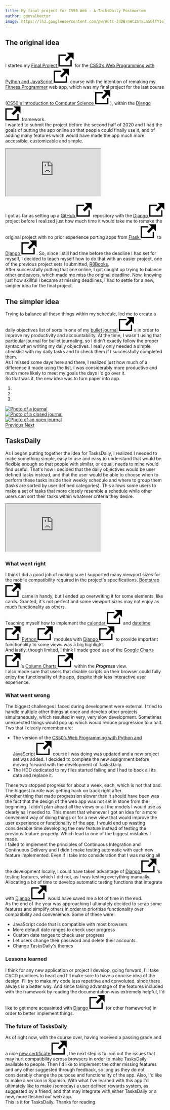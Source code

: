 ```yaml
---
title: My final project for CS50 Web - A TasksDaily Postmortem
author: gonvalhector
image: https://lh3.googleusercontent.com/pw/ACtC-3dOBrnWCZSTxLn5GlfY1ollOQCMusoZ6khWnBKoDK9rzHg5oYWnzT7GrW5t-CjkqC-JqcfLU5FHZcgH5y5uUhfkjW7rMgNfmtfo1MPsbfsbOch1w3c4n9GOvDZ8aNdCdxwuqNcHYOvPsjL50V6xrtC2=w1200-h630-no?authuser=0
---
```


## The original idea

I started my [Final Project <img src="/assets/images/icons/external.svg" alt="External Link" class="external-icon">] for the [CS50’s Web Programming with Python and JavaScript <img src="/assets/images/icons/external.svg" alt="External Link" class="external-icon">] course with the intention of remaking my [Fitness Programmer] web app, which was my final project for the last course ([CS50's Introduction to Computer Science <img src="/assets/images/icons/external.svg" alt="External Link" class="external-icon">]), within the [Django <img src="/assets/images/icons/external.svg" alt="External Link" class="external-icon">] framework.  
I wanted to submit the project before the second half of 2020 and I had the goals of putting the app online so that people could finally use it, and of adding many features which would have made the app much more accessible, customizable and simple.  

<div class="embed-responsive embed-responsive-16by9 my-3">
    <iframe class="embed-responsive-item" src="https://www.youtube.com/embed/hF-qanTC6pA?rel=0" allowfullscreen=""></iframe>
</div>

I got as far as setting up a [GitHub <img src="/assets/images/icons/external.svg" alt="External Link" class="external-icon">] repository with the [Django <img src="/assets/images/icons/external.svg" alt="External Link" class="external-icon">] project before I realized just how much time it would take me to remake the original project with no prior experience porting apps from [Flask <img src="/assets/images/icons/external.svg" alt="External Link" class="external-icon">] to [Django <img src="/assets/images/icons/external.svg" alt="External Link" class="external-icon">]. So, since I still had time before the deadline I had set for myself, I decided to teach myself how to do that with an easier project, one of the previous project sets I submitted, [R8Books].  
After successfully putting that one online, I got caught up trying to balance other endeavors, which made me miss the original deadline.
Now, knowing just how skillful I became at missing deadlines, I had to settle for a new, simpler idea for the final project.

## The simpler idea

Trying to balance all these things within my schedule, led me to create a daily objectives list of sorts in one of my [bullet journal <img src="/assets/images/icons/external.svg" alt="External Link" class="external-icon">]s in order to improve my productivity and accountability. At the time, I wasn't using that particular journal for bullet journaling, so I didn't exactly follow the proper syntax when writing my daily objectives. I really only needed a simple checklist with my daily tasks and to check them if I successfully completed them.  
As I missed some days here and there, I realized just how much of a difference it made using the list. I was considerably more productive and much more likely to meet my goals the days I'd go over it.  
So that was it, the new idea was to turn paper into app.

<div id="carousel1" class="carousel slide" data-ride="carousel">
    <ol class="carousel-indicators">
        <li data-target="#carousel1" data-slide-to="0" class="active"></li>
        <li data-target="#carousel1" data-slide-to="1"></li>
        <li data-target="#carousel1" data-slide-to="2"></li>
    </ol>
    <div class="carousel-inner">
        <div class="carousel-item active">
            <a href="https://lh3.googleusercontent.com/pw/ACtC-3fKzSft7pRZfMArXcxsmjIGLdiA_DLxXJE9LbkgTTgC88yl66ZWfQYsi5k_syCOIkBb4YsGEVixvTHefMKHlC_UQRI5R3QI7BgFi9poSHRPl1lAh3YqKFAu8v2J6643NdXh6J3a4drYBs24zbVASWr-=w1440-h1080-no?authuser=0"><picture>
               <source media="(min-width: 1920px)" srcset="https://lh3.googleusercontent.com/pw/ACtC-3f_8JSLwJHQeu70EkkZLB13M3sfRtIPc8GKYwtEDeegkRAFAjGDaLsJtgS24i2CvM2U29iD9TpNtsvpsN0R_64mYP3K-4XZViqNN7iDNzlB5w1O8ACP5JwFAsfYWndUllHdG1h4RytGx5Vvna772UE5=w850">
               <source media="(min-width: 1920px)" srcset="https://lh3.googleusercontent.com/pw/ACtC-3cYM4ncAjj0Cr32o5OEDA9QGSYvxG-jBvEItkL2IrRZu9GutPdfob8YHtw6rWx7pSmhkZwW7BOIw8MYI_oiGRGPnqL5-tmZEyKcGab1ixaRvnfRHF1s-QDN7sTjTmxWukEYGVK2a-hi1SdhOOFef3aC=w850">
               <source media="(min-width: 1024px)" srcset="https://lh3.googleusercontent.com/pw/ACtC-3f_8JSLwJHQeu70EkkZLB13M3sfRtIPc8GKYwtEDeegkRAFAjGDaLsJtgS24i2CvM2U29iD9TpNtsvpsN0R_64mYP3K-4XZViqNN7iDNzlB5w1O8ACP5JwFAsfYWndUllHdG1h4RytGx5Vvna772UE5=w711">
               <source media="(min-width: 1024px)" srcset="https://lh3.googleusercontent.com/pw/ACtC-3cYM4ncAjj0Cr32o5OEDA9QGSYvxG-jBvEItkL2IrRZu9GutPdfob8YHtw6rWx7pSmhkZwW7BOIw8MYI_oiGRGPnqL5-tmZEyKcGab1ixaRvnfRHF1s-QDN7sTjTmxWukEYGVK2a-hi1SdhOOFef3aC=w711">
               <source media="(min-width: 768px)" srcset="https://lh3.googleusercontent.com/pw/ACtC-3f_8JSLwJHQeu70EkkZLB13M3sfRtIPc8GKYwtEDeegkRAFAjGDaLsJtgS24i2CvM2U29iD9TpNtsvpsN0R_64mYP3K-4XZViqNN7iDNzlB5w1O8ACP5JwFAsfYWndUllHdG1h4RytGx5Vvna772UE5=w533">
               <source media="(min-width: 768px)" srcset="https://lh3.googleusercontent.com/pw/ACtC-3cYM4ncAjj0Cr32o5OEDA9QGSYvxG-jBvEItkL2IrRZu9GutPdfob8YHtw6rWx7pSmhkZwW7BOIw8MYI_oiGRGPnqL5-tmZEyKcGab1ixaRvnfRHF1s-QDN7sTjTmxWukEYGVK2a-hi1SdhOOFef3aC=w533">
               <source media="(min-width: 600px)" srcset="https://lh3.googleusercontent.com/pw/ACtC-3f_8JSLwJHQeu70EkkZLB13M3sfRtIPc8GKYwtEDeegkRAFAjGDaLsJtgS24i2CvM2U29iD9TpNtsvpsN0R_64mYP3K-4XZViqNN7iDNzlB5w1O8ACP5JwFAsfYWndUllHdG1h4RytGx5Vvna772UE5=w416">
               <source media="(min-width: 600px)" srcset="https://lh3.googleusercontent.com/pw/ACtC-3cYM4ncAjj0Cr32o5OEDA9QGSYvxG-jBvEItkL2IrRZu9GutPdfob8YHtw6rWx7pSmhkZwW7BOIw8MYI_oiGRGPnqL5-tmZEyKcGab1ixaRvnfRHF1s-QDN7sTjTmxWukEYGVK2a-hi1SdhOOFef3aC=w416">
               <source media="(min-width: 411px)" srcset="https://lh3.googleusercontent.com/pw/ACtC-3f_8JSLwJHQeu70EkkZLB13M3sfRtIPc8GKYwtEDeegkRAFAjGDaLsJtgS24i2CvM2U29iD9TpNtsvpsN0R_64mYP3K-4XZViqNN7iDNzlB5w1O8ACP5JwFAsfYWndUllHdG1h4RytGx5Vvna772UE5=w285">
               <source media="(min-width: 411px)" srcset="https://lh3.googleusercontent.com/pw/ACtC-3cYM4ncAjj0Cr32o5OEDA9QGSYvxG-jBvEItkL2IrRZu9GutPdfob8YHtw6rWx7pSmhkZwW7BOIw8MYI_oiGRGPnqL5-tmZEyKcGab1ixaRvnfRHF1s-QDN7sTjTmxWukEYGVK2a-hi1SdhOOFef3aC=w285">
               <source media="(min-width: 360px)" srcset="https://lh3.googleusercontent.com/pw/ACtC-3f_8JSLwJHQeu70EkkZLB13M3sfRtIPc8GKYwtEDeegkRAFAjGDaLsJtgS24i2CvM2U29iD9TpNtsvpsN0R_64mYP3K-4XZViqNN7iDNzlB5w1O8ACP5JwFAsfYWndUllHdG1h4RytGx5Vvna772UE5=w250">
               <source media="(min-width: 360px)" srcset="https://lh3.googleusercontent.com/pw/ACtC-3cYM4ncAjj0Cr32o5OEDA9QGSYvxG-jBvEItkL2IrRZu9GutPdfob8YHtw6rWx7pSmhkZwW7BOIw8MYI_oiGRGPnqL5-tmZEyKcGab1ixaRvnfRHF1s-QDN7sTjTmxWukEYGVK2a-hi1SdhOOFef3aC=w250">
               <source media="(min-width: 240px)" srcset="https://lh3.googleusercontent.com/pw/ACtC-3f_8JSLwJHQeu70EkkZLB13M3sfRtIPc8GKYwtEDeegkRAFAjGDaLsJtgS24i2CvM2U29iD9TpNtsvpsN0R_64mYP3K-4XZViqNN7iDNzlB5w1O8ACP5JwFAsfYWndUllHdG1h4RytGx5Vvna772UE5=w166">
               <img class="my-3 mx-auto d-block" src="https://lh3.googleusercontent.com/pw/ACtC-3cYM4ncAjj0Cr32o5OEDA9QGSYvxG-jBvEItkL2IrRZu9GutPdfob8YHtw6rWx7pSmhkZwW7BOIw8MYI_oiGRGPnqL5-tmZEyKcGab1ixaRvnfRHF1s-QDN7sTjTmxWukEYGVK2a-hi1SdhOOFef3aC" alt="Photo of a journal">
            </picture></a>
        </div>
        <div class="carousel-item">
            <a href="https://lh3.googleusercontent.com/pw/ACtC-3cG2nkeMG9lvBwVK6y-My3XykL1CobZuurZrj23-hKQ9GtVNU-nOYPeQ_-1lSK_wGyniF9e9hyOkLGWdhNMzN6g_-txUV59OPFbQVNelNzG07rIWzT14j_GpOeAPPB3mWctm4jjFWfbdYEwH4Q9jDOO=w1440-h1080-no?authuser=0"><picture>
               <source media="(min-width: 1920px)" srcset="https://lh3.googleusercontent.com/pw/ACtC-3c-va-hvImOUtrrd4h-okkUMqhk0YogLf8waR8BTQL9v8BbdZ41z7uREPzOs8RxcYOpV_RSf28v4yNyfBkLESmaLvbOjax31hALUM8E0ndOmbIbrOy6nesHvRinUae1pfx2MhI_AhoGvel0ag-NfLUe=w850">
               <source media="(min-width: 1920px)" srcset="https://lh3.googleusercontent.com/pw/ACtC-3emwDzRQ1t1wIMb6Gr1lh2pZSRNa6MGC6t2kBQ8NQzSLWz8-_gGlA5LNoqxr_RKT5HHRHWmgLnWjBe_GvMmuNiOMk5JtRQuAGWfdQZL4JwnCdmWoAxZbmW2qmfvHvii-FQWeGg5xzZrSBzhk3_KAcZf=w850">
               <source media="(min-width: 1024px)" srcset="https://lh3.googleusercontent.com/pw/ACtC-3c-va-hvImOUtrrd4h-okkUMqhk0YogLf8waR8BTQL9v8BbdZ41z7uREPzOs8RxcYOpV_RSf28v4yNyfBkLESmaLvbOjax31hALUM8E0ndOmbIbrOy6nesHvRinUae1pfx2MhI_AhoGvel0ag-NfLUe=w711">
               <source media="(min-width: 1024px)" srcset="https://lh3.googleusercontent.com/pw/ACtC-3emwDzRQ1t1wIMb6Gr1lh2pZSRNa6MGC6t2kBQ8NQzSLWz8-_gGlA5LNoqxr_RKT5HHRHWmgLnWjBe_GvMmuNiOMk5JtRQuAGWfdQZL4JwnCdmWoAxZbmW2qmfvHvii-FQWeGg5xzZrSBzhk3_KAcZf=w711">
               <source media="(min-width: 768px)" srcset="https://lh3.googleusercontent.com/pw/ACtC-3c-va-hvImOUtrrd4h-okkUMqhk0YogLf8waR8BTQL9v8BbdZ41z7uREPzOs8RxcYOpV_RSf28v4yNyfBkLESmaLvbOjax31hALUM8E0ndOmbIbrOy6nesHvRinUae1pfx2MhI_AhoGvel0ag-NfLUe=w533">
               <source media="(min-width: 768px)" srcset="https://lh3.googleusercontent.com/pw/ACtC-3emwDzRQ1t1wIMb6Gr1lh2pZSRNa6MGC6t2kBQ8NQzSLWz8-_gGlA5LNoqxr_RKT5HHRHWmgLnWjBe_GvMmuNiOMk5JtRQuAGWfdQZL4JwnCdmWoAxZbmW2qmfvHvii-FQWeGg5xzZrSBzhk3_KAcZf=w533">
               <source media="(min-width: 600px)" srcset="https://lh3.googleusercontent.com/pw/ACtC-3c-va-hvImOUtrrd4h-okkUMqhk0YogLf8waR8BTQL9v8BbdZ41z7uREPzOs8RxcYOpV_RSf28v4yNyfBkLESmaLvbOjax31hALUM8E0ndOmbIbrOy6nesHvRinUae1pfx2MhI_AhoGvel0ag-NfLUe=w416">
               <source media="(min-width: 600px)" srcset="https://lh3.googleusercontent.com/pw/ACtC-3emwDzRQ1t1wIMb6Gr1lh2pZSRNa6MGC6t2kBQ8NQzSLWz8-_gGlA5LNoqxr_RKT5HHRHWmgLnWjBe_GvMmuNiOMk5JtRQuAGWfdQZL4JwnCdmWoAxZbmW2qmfvHvii-FQWeGg5xzZrSBzhk3_KAcZf=w416">
               <source media="(min-width: 411px)" srcset="https://lh3.googleusercontent.com/pw/ACtC-3c-va-hvImOUtrrd4h-okkUMqhk0YogLf8waR8BTQL9v8BbdZ41z7uREPzOs8RxcYOpV_RSf28v4yNyfBkLESmaLvbOjax31hALUM8E0ndOmbIbrOy6nesHvRinUae1pfx2MhI_AhoGvel0ag-NfLUe=w285">
               <source media="(min-width: 411px)" srcset="https://lh3.googleusercontent.com/pw/ACtC-3emwDzRQ1t1wIMb6Gr1lh2pZSRNa6MGC6t2kBQ8NQzSLWz8-_gGlA5LNoqxr_RKT5HHRHWmgLnWjBe_GvMmuNiOMk5JtRQuAGWfdQZL4JwnCdmWoAxZbmW2qmfvHvii-FQWeGg5xzZrSBzhk3_KAcZf=w285">
               <source media="(min-width: 360px)" srcset="https://lh3.googleusercontent.com/pw/ACtC-3c-va-hvImOUtrrd4h-okkUMqhk0YogLf8waR8BTQL9v8BbdZ41z7uREPzOs8RxcYOpV_RSf28v4yNyfBkLESmaLvbOjax31hALUM8E0ndOmbIbrOy6nesHvRinUae1pfx2MhI_AhoGvel0ag-NfLUe=w250">
               <source media="(min-width: 360px)" srcset="https://lh3.googleusercontent.com/pw/ACtC-3emwDzRQ1t1wIMb6Gr1lh2pZSRNa6MGC6t2kBQ8NQzSLWz8-_gGlA5LNoqxr_RKT5HHRHWmgLnWjBe_GvMmuNiOMk5JtRQuAGWfdQZL4JwnCdmWoAxZbmW2qmfvHvii-FQWeGg5xzZrSBzhk3_KAcZf=w250">
               <source media="(min-width: 240px)" srcset="https://lh3.googleusercontent.com/pw/ACtC-3c-va-hvImOUtrrd4h-okkUMqhk0YogLf8waR8BTQL9v8BbdZ41z7uREPzOs8RxcYOpV_RSf28v4yNyfBkLESmaLvbOjax31hALUM8E0ndOmbIbrOy6nesHvRinUae1pfx2MhI_AhoGvel0ag-NfLUe=w166">
               <img class="my-3 mx-auto d-block" src="https://lh3.googleusercontent.com/pw/ACtC-3emwDzRQ1t1wIMb6Gr1lh2pZSRNa6MGC6t2kBQ8NQzSLWz8-_gGlA5LNoqxr_RKT5HHRHWmgLnWjBe_GvMmuNiOMk5JtRQuAGWfdQZL4JwnCdmWoAxZbmW2qmfvHvii-FQWeGg5xzZrSBzhk3_KAcZf" alt="Photo of a closed journal">
            </picture></a>
        </div>
        <div class="carousel-item">
            <a href="https://lh3.googleusercontent.com/pw/ACtC-3cgVXWfIPa4LePrk7VoTxYu8SmLgqGBfzYZVr8723fencSqpbyDUIzw1bI1YejJNaFBddLu44rQSFhPesnq8qg3h1eHcqjiROQRbPS5KXttBBPEmvT1nXQAGUY1idgRAE_JRD8-C8Z7hnl4M-Ye3oDE=w1440-h1080-no?authuser=0"><picture>
               <source media="(min-width: 1920px)" srcset="https://lh3.googleusercontent.com/pw/ACtC-3e3gYekO892M18Sy4iNQutlp4ig6NklPmP6wZQNpCjLu_xhuzy5uEzLVGRzPaC1gfkNz83M6RdLR92L1mHzKGCi5UvT_OpBjH1mlHn2CN2aAxXI3Ao-0nhq-NIH-noTvsGnVzwiM-CVJMisXDLdE5lv=w850">
               <source media="(min-width: 1920px)" srcset="https://lh3.googleusercontent.com/pw/ACtC-3dOoa7-c-bhJS1bFT2IE-Is3lPchD9FyAX7Iko_o-zES-XioQ_Qo-eTqB9wpGJZdppaoqIUseRN6RHx3acRU7QM2t_Jz-tHRj3J5Nhr17did6cyNKqdbqkdyG8oKw9FjQuqHv88pbgMLJvbRCIOumgb=w850">
               <source media="(min-width: 1024px)" srcset="https://lh3.googleusercontent.com/pw/ACtC-3e3gYekO892M18Sy4iNQutlp4ig6NklPmP6wZQNpCjLu_xhuzy5uEzLVGRzPaC1gfkNz83M6RdLR92L1mHzKGCi5UvT_OpBjH1mlHn2CN2aAxXI3Ao-0nhq-NIH-noTvsGnVzwiM-CVJMisXDLdE5lv=w711">
               <source media="(min-width: 1024px)" srcset="https://lh3.googleusercontent.com/pw/ACtC-3dOoa7-c-bhJS1bFT2IE-Is3lPchD9FyAX7Iko_o-zES-XioQ_Qo-eTqB9wpGJZdppaoqIUseRN6RHx3acRU7QM2t_Jz-tHRj3J5Nhr17did6cyNKqdbqkdyG8oKw9FjQuqHv88pbgMLJvbRCIOumgb=w711">
               <source media="(min-width: 768px)" srcset="https://lh3.googleusercontent.com/pw/ACtC-3e3gYekO892M18Sy4iNQutlp4ig6NklPmP6wZQNpCjLu_xhuzy5uEzLVGRzPaC1gfkNz83M6RdLR92L1mHzKGCi5UvT_OpBjH1mlHn2CN2aAxXI3Ao-0nhq-NIH-noTvsGnVzwiM-CVJMisXDLdE5lv=w533">
               <source media="(min-width: 768px)" srcset="https://lh3.googleusercontent.com/pw/ACtC-3dOoa7-c-bhJS1bFT2IE-Is3lPchD9FyAX7Iko_o-zES-XioQ_Qo-eTqB9wpGJZdppaoqIUseRN6RHx3acRU7QM2t_Jz-tHRj3J5Nhr17did6cyNKqdbqkdyG8oKw9FjQuqHv88pbgMLJvbRCIOumgb=w533">
               <source media="(min-width: 600px)" srcset="https://lh3.googleusercontent.com/pw/ACtC-3e3gYekO892M18Sy4iNQutlp4ig6NklPmP6wZQNpCjLu_xhuzy5uEzLVGRzPaC1gfkNz83M6RdLR92L1mHzKGCi5UvT_OpBjH1mlHn2CN2aAxXI3Ao-0nhq-NIH-noTvsGnVzwiM-CVJMisXDLdE5lv=w416">
               <source media="(min-width: 600px)" srcset="https://lh3.googleusercontent.com/pw/ACtC-3dOoa7-c-bhJS1bFT2IE-Is3lPchD9FyAX7Iko_o-zES-XioQ_Qo-eTqB9wpGJZdppaoqIUseRN6RHx3acRU7QM2t_Jz-tHRj3J5Nhr17did6cyNKqdbqkdyG8oKw9FjQuqHv88pbgMLJvbRCIOumgb=w416">
               <source media="(min-width: 411px)" srcset="https://lh3.googleusercontent.com/pw/ACtC-3e3gYekO892M18Sy4iNQutlp4ig6NklPmP6wZQNpCjLu_xhuzy5uEzLVGRzPaC1gfkNz83M6RdLR92L1mHzKGCi5UvT_OpBjH1mlHn2CN2aAxXI3Ao-0nhq-NIH-noTvsGnVzwiM-CVJMisXDLdE5lv=w285">
               <source media="(min-width: 411px)" srcset="https://lh3.googleusercontent.com/pw/ACtC-3dOoa7-c-bhJS1bFT2IE-Is3lPchD9FyAX7Iko_o-zES-XioQ_Qo-eTqB9wpGJZdppaoqIUseRN6RHx3acRU7QM2t_Jz-tHRj3J5Nhr17did6cyNKqdbqkdyG8oKw9FjQuqHv88pbgMLJvbRCIOumgb=w285">
               <source media="(min-width: 360px)" srcset="https://lh3.googleusercontent.com/pw/ACtC-3e3gYekO892M18Sy4iNQutlp4ig6NklPmP6wZQNpCjLu_xhuzy5uEzLVGRzPaC1gfkNz83M6RdLR92L1mHzKGCi5UvT_OpBjH1mlHn2CN2aAxXI3Ao-0nhq-NIH-noTvsGnVzwiM-CVJMisXDLdE5lv=w250">
               <source media="(min-width: 360px)" srcset="https://lh3.googleusercontent.com/pw/ACtC-3dOoa7-c-bhJS1bFT2IE-Is3lPchD9FyAX7Iko_o-zES-XioQ_Qo-eTqB9wpGJZdppaoqIUseRN6RHx3acRU7QM2t_Jz-tHRj3J5Nhr17did6cyNKqdbqkdyG8oKw9FjQuqHv88pbgMLJvbRCIOumgb=w250">
               <source media="(min-width: 240px)" srcset="https://lh3.googleusercontent.com/pw/ACtC-3e3gYekO892M18Sy4iNQutlp4ig6NklPmP6wZQNpCjLu_xhuzy5uEzLVGRzPaC1gfkNz83M6RdLR92L1mHzKGCi5UvT_OpBjH1mlHn2CN2aAxXI3Ao-0nhq-NIH-noTvsGnVzwiM-CVJMisXDLdE5lv=w166">
               <img class="my-3 mx-auto d-block" src="https://lh3.googleusercontent.com/pw/ACtC-3dOoa7-c-bhJS1bFT2IE-Is3lPchD9FyAX7Iko_o-zES-XioQ_Qo-eTqB9wpGJZdppaoqIUseRN6RHx3acRU7QM2t_Jz-tHRj3J5Nhr17did6cyNKqdbqkdyG8oKw9FjQuqHv88pbgMLJvbRCIOumgb" alt="Photo of an open journal">
            </picture></a>
        </div>
    </div>
   <a class="carousel-control-prev" href="#carousel1" role="button" data-slide="prev">
       <span class="carousel-control-prev-icon" aria-hidden="true"></span>
       <span class="sr-only">Previous</span>
   </a>
   <a class="carousel-control-next" href="#carousel1" role="button" data-slide="next">
       <span class="carousel-control-next-icon" aria-hidden="true"></span>
       <span class="sr-only">Next</span>
   </a>
</div>

## TasksDaily

As I began putting together the idea for TasksDaily, I realized I needed to make something simple, easy to use and easy to understand that would be flexible enough so that people with similar, or equal, needs to mine would find useful. That's how I decided that the daily objectives would be user defined tasks instead, and that the user would be able to choose when to perform these tasks inside their weekly schedule and where to group them (tasks are sorted by user defined categories). This allows some users to make a set of tasks that more closely resemble a schedule while other users can sort their tasks within whatever criteria they desire.  

<div class="embed-responsive embed-responsive-16by9 my-3">
    <iframe class="embed-responsive-item" src="https://www.youtube.com/embed/_XBB1yKDBd4?rel=0" allowfullscreen=""></iframe>
</div>

### What went right

I think I did a good job of making sure I supported many viewport sizes for the mobile compatibility required in the project's specifications. [Bootstrap <img src="/assets/images/icons/external.svg" alt="External Link" class="external-icon">] came in handy, but I ended up overwriting it for some elements, like cards. Granted, it's not perfect and some viewport sizes may not enjoy as much functionality as others.  
Teaching myself how to implement the [calendar <img src="/assets/images/icons/external.svg" alt="External Link" class="external-icon">] and [datetime <img src="/assets/images/icons/external.svg" alt="External Link" class="external-icon">] [Python <img src="/assets/images/icons/external.svg" alt="External Link" class="external-icon">] modules with [Django <img src="/assets/images/icons/external.svg" alt="External Link" class="external-icon">] to provide important functionality to some views was a big highlight.  
And lastly, though limited, I think I made good use of the [Google Charts <img src="/assets/images/icons/external.svg" alt="External Link" class="external-icon">]'s [Column Charts <img src="/assets/images/icons/external.svg" alt="External Link" class="external-icon">](https://developers.google.com/chart/interactive/docs/gallery/columnchart) within the ***Progress*** view.  
I also made sure that users that disable scripts on their browser could fully enjoy the functionality of the app, despite their less interactive user experience.

### What went wrong

The biggest challenges I faced during development were external. I tried to handle multiple other things at once and develop other projects simultaneously, which resulted in very, very slow development.
Sometimes unexpected things would pop up which would reduce progression to a halt. Two that I clearly remember are:

- The version of the [CS50’s Web Programming with Python and JavaScript <img src="/assets/images/icons/external.svg" alt="External Link" class="external-icon">] course I was doing was updated and a new project set was added. I decided to complete the new assignment before moving forward with the development of TasksDaily.
- The HDD dedicated to my files started failing and I had to back all its data and replace it.

These two stopped progress for about a week, each, which is not that bad. The biggest hurdle was getting back on track right after.  
Another thing that made progression slower than it should have been was the fact that the design of the web app was not set in stone from the beginning. I didn't plan ahead all the views or all the models I would use as clearly as I needed to. This meant that whenever I got an idea for a more convenient way of doing things or for a new view that would improve the user experience or functionality of the app, I would end up wasting considerable time developing the new feature instead of testing the previous feature properly. Which lead to one of the biggest mistakes I made.  
I failed to implement the principles of Continuous Integration and Continuous Delivery and I didn't make testing automatic with each new feature implemented. Even if I take into consideration that I was making all the development locally, I could have taken advantage of [Django <img src="/assets/images/icons/external.svg" alt="External Link" class="external-icon">]'s testing features, which I did not, as I was testing everything manually. Allocating a bit of time to develop automatic testing functions that integrate with [Django <img src="/assets/images/icons/external.svg" alt="External Link" class="external-icon">] would have saved me a lot of time in the end.  
As the end of the year was approaching I ultimately decided to scrap some features and simplify others in order to prioritize functionality over compatibility and convenience. Some of these were:

- JavaScript code that is compatible with most browsers
- More default date ranges to check user progress
- Custom date ranges to check user progress
- Let users change their password and delete their accounts
- Change TasksDaily's themes

### Lessons learned

I think for any new application or project I develop, going forward, I'll take CI/CD practices to heart and I'll make sure to have a concise idea of the design. I'll try to make my code less repetitive and convoluted, since there always is a better way. And since taking advantage of the features included with the framework by reading the documentation was extremely helpful, I'd like to get more acquainted with [Django <img src="/assets/images/icons/external.svg" alt="External Link" class="external-icon">] (or other frameworks) in order to better implement things.

### The future of TasksDaily

As of right now, with the course over, having received a passing grade and a nice [new certificate <img src="/assets/images/icons/external.svg" alt="External Link" class="external-icon">], the next step is to iron out the issues that may hurt compatibility across browsers in order to make TasksDaily available to people.
Then I'd like to implement the other missing features and any other suggested through feedback, so long as they do not considerably change the purpose and functionality of the app. Also, I'd like to make a version in Spanish.
With what I've learned with this app I'd ultimately like to make (someday) a user defined rewards system, as suggested by a friend, and that may integrate with either TasksDaily or a new, more fleshed out web app.  
This is it for TasksDaily. Thanks for reading.



[Final Project <img src="/assets/images/icons/external.svg" alt="External Link" class="external-icon">]: <https://cs50.harvard.edu/web/2020/projects/final/capstone/>
[CS50's Introduction to Computer Science <img src="/assets/images/icons/external.svg" alt="External Link" class="external-icon">]: <https://cs50.harvard.edu/x/2020/notes/0/>
[Fitness Programmer]: <{{site.projects[0].url }}>
[R8Books]: <{{site.projects[1].url }}>
[CS50’s Web Programming with Python and JavaScript <img src="/assets/images/icons/external.svg" alt="External Link" class="external-icon">]: <https://cs50.harvard.edu/web/2018/>
[Django <img src="/assets/images/icons/external.svg" alt="External Link" class="external-icon">]: <https://www.djangoproject.com/>
[Flask <img src="/assets/images/icons/external.svg" alt="External Link" class="external-icon">]: <https://flask.palletsprojects.com/en/1.1.x/>
[GitHub <img src="/assets/images/icons/external.svg" alt="External Link" class="external-icon">]: <https://github.com/>
[bullet journal <img src="/assets/images/icons/external.svg" alt="External Link" class="external-icon">]: <https://bulletjournal.com/>
[new certificate <img src="/assets/images/icons/external.svg" alt="External Link" class="external-icon">]: <https://certificates.cs50.io/68fbe128-254d-42ef-a13c-a3c208bb3d2d.png?size=letter>
[Bootstrap <img src="/assets/images/icons/external.svg" alt="External Link" class="external-icon">]: <https://getbootstrap.com/>
[Google Charts <img src="/assets/images/icons/external.svg" alt="External Link" class="external-icon">]: <https://developers.google.com/chart>
[Column Charts <img src="/assets/images/icons/external.svg" alt="External Link" class="external-icon">]: <https://developers.google.com/chart/interactive/docs/gallery/columnchart>
[Python <img src="/assets/images/icons/external.svg" alt="External Link" class="external-icon">]: <https://www.python.org/>
[calendar <img src="/assets/images/icons/external.svg" alt="External Link" class="external-icon">]: <https://docs.python.org/3/library/calendar.html?highlight=calendar#module-calendar>
[datetime <img src="/assets/images/icons/external.svg" alt="External Link" class="external-icon">]: <https://docs.python.org/3/library/datetime.html?highlight=datetime#module-datetime>

